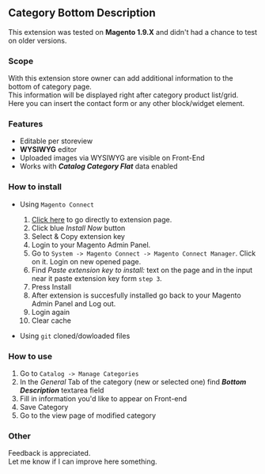 ## Category Bottom Description

This extension was tested on **Magento 1.9.X** and didn't had a chance to test on older versions.

### Scope
With this extension store owner can add additional information to the bottom of category page. <br>
This information will be displayed right after category product list/grid.<br>
Here you can insert the contact form or any other block/widget element.

### Features
* Editable per storeview
* **WYSIWYG** editor
* Uploaded images via WYSIWYG are visible on Front-End
* Works with **_Catalog Category Flat_** data enabled

### How to install

+ Using `Magento Connect`<br>
  1. [Click here](https://www.magentocommerce.com/magento-connect/category-bottom-description.html) to go directly to extension page.
  2. Click blue _Install Now_ button
  3. Select & Copy extension key
  4. Login to your Magento Admin Panel.
  5. Go to `System -> Magento Connect -> Magento Connect Manager`. Click on it. Login on new opened page.
  6. Find _Paste extension key to install:_ text on the page and in the input near it paste extension key form `step 3`.
  7. Press Install
  8. After extension is succesfully installed go back to your Magento Admin Panel and Log out.
  9. Login again
  10. Clear cache
  
+ Using `git` cloned/dowloaded files<br>

### How to use
1. Go to `Catalog -> Manage Categories`
2. In the _General_ Tab of the category (new or selected one) find **_Bottom Description_** textarea field
3. Fill in information you'd like to appear on Front-end
4. Save Category
5. Go to the view page of modified category

### Other
Feedback is appreciated.<br>
Let me know if I can improve here something.
